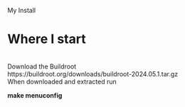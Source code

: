 My Install
<br>
# Where I start #
<br>
Download the Buildroot 
<br>
https://buildroot.org/downloads/buildroot-2024.05.1.tar.gz
<br>
When downloaded and extracted run <br>

**make menuconfig**
<br>
